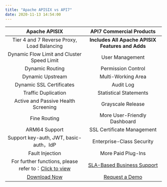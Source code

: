 ```yaml
---
title: "Apache APISIX vs API7"
date: 2020-11-13 14:54:00
---
```


|                                                           **Apache APISIX**                                                           |                        **API7 Commercial Products**                         |
| :-----------------------------------------------------------------------------------------------------------------------------------: | :-------------------------------------------------------------------------: |
|                                              Tier 4 and 7 Reverse Proxy, Load Balancing                                               |              **Includes All Apache APISIX Features and Adds**               |
|                                              Dynamic Flow Limit and Cluster Speed Limit                                               |                               User Management                               |
|                                                            Dynamic Routing                                                            |                             Permission Control                              |
|                                                           Dynamic Upstream                                                            |                             Multi-Working Area                              |
|                                                       Dynamic SSL Certificates                                                        |                                  Audit Log                                  |
|                                                          Traffic Duplication                                                          |                           Statistical Statements                            |
|                                                  Active and Passive Health Screening                                                  |                              Grayscale Release                              |
|                                                             Fine Routing                                                              |                        More User-Friendly Dashboard                         |
|                                                             ARM64 Support                                                             |                         SSL Certificate Management                          |
|                                                Support key-auth, JWT, basic-auth，IdP                                                 |                          Enterprise-Class Security                          |
|                                                            Fault Injection                                                            |                             More Paid Plug-Ins                              |
| For further functions, please refer to：[Click to view](https://github.com/apache/apisix/blob/master/README_CN.md#%E5%8A%9F%E8%83%BD) | [SLA-Based Business Support](https://www.apiseven.com/business-support) |
|                                           [Download Now](https://github.com/apache/apisix)                                            |           [Request a Demo](https://apiseven.mikecrm.com/pvdVjd5)            |

